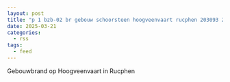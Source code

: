 ```yaml
---
layout: post
title: "p 1 bzb-02 br gebouw schoorsteen hoogveenvaart rucphen 203093 201033"
date: 2025-03-21
categories: 
  - rss
tags: 
  - feed
---
```


Gebouwbrand op Hoogveenvaart in Rucphen
